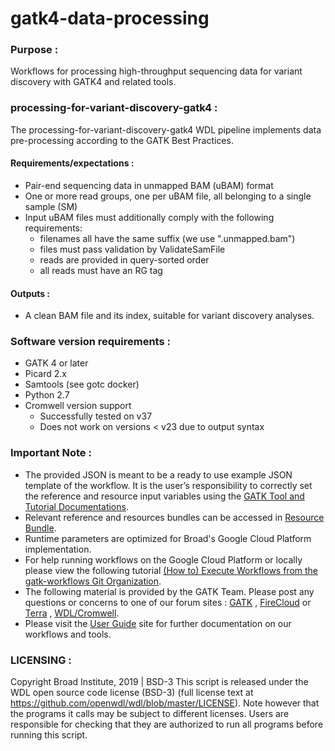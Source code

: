 # gatk4-data-processing

### Purpose :
Workflows for processing high-throughput sequencing data for variant discovery with GATK4 and related tools.

### processing-for-variant-discovery-gatk4 :
The processing-for-variant-discovery-gatk4 WDL pipeline implements data pre-processing according to the GATK Best Practices.  

#### Requirements/expectations :
- Pair-end sequencing data in unmapped BAM (uBAM) format
- One or more read groups, one per uBAM file, all belonging to a single sample (SM)
- Input uBAM files must additionally comply with the following requirements:
  - filenames all have the same suffix (we use ".unmapped.bam")
  - files must pass validation by ValidateSamFile 
  - reads are provided in query-sorted order
  - all reads must have an RG tag

#### Outputs : 
- A clean BAM file and its index, suitable for variant discovery analyses.

### Software version requirements :
- GATK 4 or later
- Picard 2.x
- Samtools (see gotc docker)
- Python 2.7
- Cromwell version support 
  - Successfully tested on v37 
  - Does not work on versions < v23 due to output syntax
  
### Important Note :
- The provided JSON is meant to be a ready to use example JSON template of the workflow. It is the user’s responsibility to correctly set the reference and resource input variables using the [GATK Tool and Tutorial Documentations](https://software.broadinstitute.org/gatk/documentation/).
- Relevant reference and resources bundles can be accessed in [Resource Bundle](https://software.broadinstitute.org/gatk/download/bundle).
- Runtime parameters are optimized for Broad's Google Cloud Platform implementation.
- For help running workflows on the Google Cloud Platform or locally please
view the following tutorial [(How to) Execute Workflows from the gatk-workflows Git Organization](https://software.broadinstitute.org/gatk/documentation/article?id=12521).
- The following material is provided by the GATK Team. Please post any questions or concerns to one of our forum sites : [GATK](https://gatkforums.broadinstitute.org/gatk/categories/ask-the-team/) , [FireCloud](https://gatkforums.broadinstitute.org/firecloud/categories/ask-the-firecloud-team) or [Terra](https://broadinstitute.zendesk.com/hc/en-us/community/topics/360000500432-General-Discussion) , [WDL/Cromwell](https://gatkforums.broadinstitute.org/wdl/categories/ask-the-wdl-team).
- Please visit the [User Guide](https://software.broadinstitute.org/gatk/documentation/) site for further documentation on our workflows and tools.

### LICENSING :
Copyright Broad Institute, 2019 | BSD-3
This script is released under the WDL open source code license (BSD-3) (full license text at https://github.com/openwdl/wdl/blob/master/LICENSE). Note however that the programs it calls may be subject to different licenses. Users are responsible for checking that they are authorized to run all programs before running this script.

